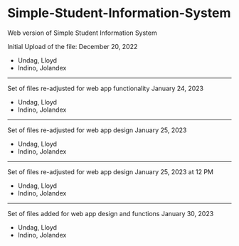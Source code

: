 # Simple-Student-Information-System
Web version of Simple Student Information System


Initial Upload of the file:
December 20, 2022
- Undag, Lloyd
- Indino, Jolandex


---------------

Set of files re-adjusted for web app functionality 
January 24, 2023
- Undag, Lloyd
- Indino, Jolandex

---------------

Set of files re-adjusted for web app design 
January 25, 2023
- Undag, Lloyd
- Indino, Jolandex

---------------

Set of files re-adjusted for web app design 
January 25, 2023 at 12 PM
- Undag, Lloyd
- Indino, Jolandex

---------------

Set of files added for web app design and functions 
January 30, 2023
- Undag, Lloyd
- Indino, Jolandex
